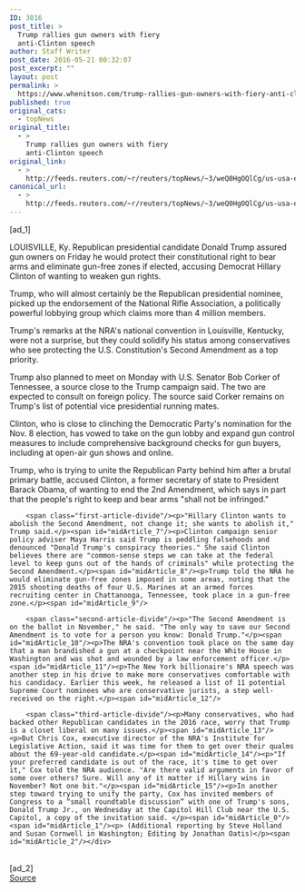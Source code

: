 ```yaml
---
ID: 3816
post_title: >
  Trump rallies gun owners with fiery
  anti-Clinton speech
author: Staff Writer
post_date: 2016-05-21 00:32:07
post_excerpt: ""
layout: post
permalink: >
  https://www.whenitson.com/trump-rallies-gun-owners-with-fiery-anti-clinton-speech/
published: true
original_cats:
  - topNews
original_title:
  - >
    Trump rallies gun owners with fiery
    anti-Clinton speech
original_link:
  - >
    http://feeds.reuters.com/~r/reuters/topNews/~3/weQ0HgOQlCg/us-usa-election-idUSKCN0YB2OH
canonical_url:
  - >
    http://feeds.reuters.com/~r/reuters/topNews/~3/weQ0HgOQlCg/us-usa-election-idUSKCN0YB2OH
---
```

 [ad_1]
<br><div id="articleText">
<span id="midArticle_start"/>

<span id="midArticle_0"/><span class="focusParagraph" readability="6"><p><span class="articleLocation">LOUISVILLE, Ky.</span> Republican presidential candidate Donald Trump assured gun owners on Friday he would protect their constitutional right to bear arms and eliminate gun-free zones if elected, accusing Democrat Hillary Clinton of wanting to weaken gun rights.</p></span><span id="midArticle_1"/><p>Trump, who will almost certainly be the Republican presidential nominee, picked up the endorsement of the National Rifle Association, a politically powerful lobbying group which claims more than 4 million members. </p><span id="midArticle_2"/><p>Trump's remarks at the NRA's national convention in Louisville, Kentucky, were not a surprise, but they could solidify his status among conservatives who see protecting the U.S. Constitution's Second Amendment as a top priority. </p><span id="midArticle_3"/><p>Trump also planned to meet on Monday with U.S. Senator Bob Corker of Tennessee, a source close to the Trump campaign said. The two are expected to consult on foreign policy. The source said Corker remains on Trump's list of potential vice presidential running mates.</p><span id="midArticle_4"/><p>Clinton, who is close to clinching the Democratic Party's nomination for the Nov. 8 election, has vowed to take on the gun lobby and expand gun control measures to include comprehensive background checks for gun buyers, including at open-air gun shows and online.</p><span id="midArticle_5"/><p>Trump, who is trying to unite the Republican Party behind him after a brutal primary battle, accused Clinton, a former secretary of state to President Barack Obama, of wanting to end the 2nd Amendment, which says in part that the people's right to keep and bear arms "shall not be infringed." </p><span id="midArticle_6"/>
        
        <span class="first-article-divide"/><p>"Hillary Clinton wants to abolish the Second Amendment, not change it; she wants to abolish it," Trump said.</p><span id="midArticle_7"/><p>Clinton campaign senior policy adviser Maya Harris said Trump is peddling falsehoods and denounced "Donald Trump's conspiracy theories." She said Clinton believes there are "common-sense steps we can take at the federal level to keep guns out of the hands of criminals" while protecting the Second Amendment.</p><span id="midArticle_8"/><p>Trump told the NRA he would eliminate gun-free zones imposed in some areas, noting that the 2015 shooting deaths of four U.S. Marines at an armed forces recruiting center in Chattanooga, Tennessee, took place in a gun-free zone.</p><span id="midArticle_9"/>
        
        <span class="second-article-divide"/><p>"The Second Amendment is on the ballot in November," he said. "The only way to save our Second Amendment is to vote for a person you know: Donald Trump."</p><span id="midArticle_10"/><p>The NRA's convention took place on the same day that a man brandished a gun at a checkpoint near the White House in Washington and was shot and wounded by a law enforcement officer.</p><span id="midArticle_11"/><p>The New York billionaire's NRA speech was another step in his drive to make more conservatives comfortable with his candidacy. Earlier this week, he released a list of 11 potential Supreme Court nominees who are conservative jurists, a step well-received on the right.</p><span id="midArticle_12"/>
        
        <span class="third-article-divide"/><p>Many conservatives, who had backed other Republican candidates in the 2016 race, worry that Trump is a closet liberal on many issues.</p><span id="midArticle_13"/><p>But Chris Cox, executive director of the NRA's Institute for Legislative Action, said it was time for them to get over their qualms about the 69-year-old candidate.</p><span id="midArticle_14"/><p>"If your preferred candidate is out of the race, it's time to get over it," Cox told the NRA audience. "Are there valid arguments in favor of some over others? Sure. Will any of it matter if Hillary wins in November? Not one bit."</p><span id="midArticle_15"/><p>In another step toward trying to unify the party, Cox has invited members of Congress to a “small roundtable discussion” with one of Trump's sons, Donald Trump Jr., on Wednesday at the Capitol Hill Club near the U.S. Capitol, a copy of the invitation said. </p><span id="midArticle_0"/><span id="midArticle_1"/><p> (Additional reporting by Steve Holland and Susan Cornwell in Washington; Editing by Jonathan Oatis)</p><span id="midArticle_2"/></div>
<br>[ad_2]
<br><a href="http://feeds.reuters.com/~r/reuters/topNews/~3/weQ0HgOQlCg/us-usa-election-idUSKCN0YB2OH">Source </a>